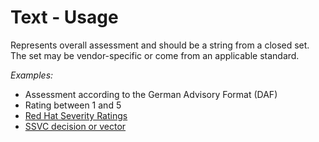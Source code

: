 # Text - Usage

Represents overall assessment and should be a string from a closed set.
The set may be vendor-specific or come from an applicable standard.

*Examples:*

* Assessment according to the German Advisory Format (DAF)
* Rating between 1 and 5
* [Red Hat Severity Ratings](https://access.redhat.com/security/updates/classification/)
* [SSVC decision or vector](https://github.com/CERTCC/SSVC)
